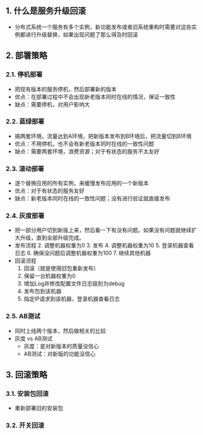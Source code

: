 ## 1. 什么是服务升级回滚
- 分布式系统一个服务有多个实例，新功能发布或者旧系统重构时需要对这些实例都进行升级替换，如果出现问题了那么得及时回滚
## 2. 部署策略
### 2.1. 停机部署
- 把现有版本的服务停机，然后部署新的版本
- 优点：在部署过程中不会出现新老版本同时在线的情况，保证一致性
- 缺点：需要停机，对用户影响大
### 2.2. 蓝绿部署
- 搞两套环境，流量达到A环境，把新版本发布到B环境后，把流量切到B环境
- 优点：不用停机，也不会有新老版本同时在线的一致性问题
- 缺点：需要两套环境，浪费资源；对于有状态的服务不太友好
### 2.3. 滚动部署
- 逐个替换应用的所有实例，来缓慢发布应用的一个新版本
- 优点：对于有状态的服务友好
- 缺点：新老版本同时在线的一致性问题；没有进行验证就直接发布
### 2.4. 灰度部署
- 把一部分用户切到新版上来，然后看一下有没有问题。如果没有问题就继续扩大升级，直到全部升级完成。
- 发布流程
    2. 调整机器权重为0
    3. 发布
    4. 调整机器权重为10
    5. 登录机器查看日志
    6. 确保没问题后调整机器权重为100
    7. 继续其他机器
- 回滚流程
    1. 回滚（就是使用旧包重新发布）
    2. 保留一台机器权重为0
    3. 增加Log并修改配置文件日志级别为debug
    4. 发布包到该机器
    5. 指定IP请求到该机器，登录机器查看日志
### 2.5. AB测试
- 同时上线两个版本，然后做相关的比较
- 灰度 vs AB测试
    - 灰度：是对新版本的质量没信心
    - AB测试：对新版的功能没信心

## 3. 回滚策略

### 3.1. 安装包回滚
- 重新部署旧的安装包
### 3.2. 开关回滚